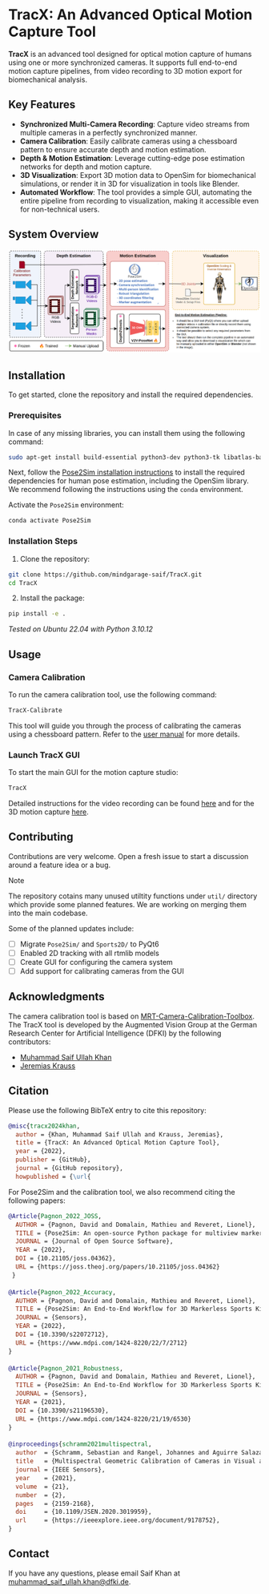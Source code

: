 # TracX: An Advanced Optical Motion Capture Tool

**TracX** is an advanced tool designed for optical motion capture of humans using one or more synchronized cameras. It supports full end-to-end motion capture pipelines, from video recording to 3D motion export for biomechanical analysis.

## Key Features

- **Synchronized Multi-Camera Recording**: Capture video streams from multiple cameras in a perfectly synchronized manner.
- **Camera Calibration**: Easily calibrate cameras using a chessboard pattern to ensure accurate depth and motion estimation.
- **Depth & Motion Estimation**: Leverage cutting-edge pose estimation networks for depth and motion capture.
- **3D Visualization**: Export 3D motion data to OpenSim for biomechanical simulations, or render it in 3D for visualization in tools like Blender.
- **Automated Workflow**: The tool provides a simple GUI, automating the entire pipeline from recording to visualization, making it accessible even for non-technical users.

## System Overview

![System Overview](./docs/system-overview.png)

## Installation

To get started, clone the repository and install the required dependencies.

### Prerequisites

In case of any missing libraries, you can install them using the following command:

```bash
sudo apt-get install build-essential python3-dev python3-tk libatlas-base-dev libfreetype6-dev
```

Next, follow the [Pose2Sim installation instructions](https://github.com/perfanalytics/pose2sim/tree/main?tab=readme-ov-file#2d-pose-estimation) to install the required dependencies for human pose estimation, including the OpenSim library. We recommend following the instructions using the `conda` environment.

Activate the `Pose2Sim` environment:

```bash
conda activate Pose2Sim
```

### Installation Steps

1. Clone the repository:

```bash
git clone https://github.com/mindgarage-saif/TracX.git
cd TracX
```

2. Install the package:

```bash
pip install -e .
```

_Tested on Ubuntu 22.04 with Python 3.10.12_

## Usage

### Camera Calibration

To run the camera calibration tool, use the following command:

```bash
TracX-Calibrate
```

This tool will guide you through the process of calibrating the cameras using a chessboard pattern. Refer to the [user manual](./docs/calibration-manual.pdf) for more details.

### Launch TracX GUI

To start the main GUI for the motion capture studio:

```bash
TracX
```

Detailed instructions for the video recording can be found [here](./docs/recording.md) and for the 3D motion capture [here](./docs/motion.md).

## Contributing

Contributions are very welcome. Open a fresh issue to start a discussion around a feature idea or a bug.

> [!NOTE]
> The repository cotains many unused utiltity functions under `util/` directory which provide  some planned features. We are working on merging them into the main codebase.

Some of the planned updates include:
- [ ] Migrate `Pose2Sim/` and `Sports2D/` to PyQt6
- [ ] Enabled 2D tracking with all rtmlib models
- [ ] Create GUI for configuring the camera system
- [ ] Add support for calibrating cameras from the GUI

## Acknowledgments

The camera calibration tool is based on [MRT-Camera-Calibration-Toolbox](https://github.com/MT-MRT/MRT-Camera-Calibration-Toolbox). The TracX tool is developed by the Augmented Vision Group at the German Research Center for Artificial Intelligence (DFKI) by the following contributors:

- [Muhammad Saif Ullah Khan](https://github.com/saifkhichi96/)
- [Jeremias Krauss](#)

## Citation

Please use the following BibTeX entry to cite this repository:

```bibtex
@misc{tracx2024khan,
  author = {Khan, Muhammad Saif Ullah and Krauss, Jeremias},
  title = {TracX: An Advanced Optical Motion Capture Tool},
  year = {2022},
  publisher = {GitHub},
  journal = {GitHub repository},
  howpublished = {\url{
```

For Pose2Sim and the calibration tool, we also recommend citing the following papers:

```bibtex
@Article{Pagnon_2022_JOSS,
  AUTHOR = {Pagnon, David and Domalain, Mathieu and Reveret, Lionel},
  TITLE = {Pose2Sim: An open-source Python package for multiview markerless kinematics},
  JOURNAL = {Journal of Open Source Software},
  YEAR = {2022},
  DOI = {10.21105/joss.04362},
  URL = {https://joss.theoj.org/papers/10.21105/joss.04362}
 }

@Article{Pagnon_2022_Accuracy,
  AUTHOR = {Pagnon, David and Domalain, Mathieu and Reveret, Lionel},
  TITLE = {Pose2Sim: An End-to-End Workflow for 3D Markerless Sports Kinematics—Part 2: Accuracy},
  JOURNAL = {Sensors},
  YEAR = {2022},
  DOI = {10.3390/s22072712},
  URL = {https://www.mdpi.com/1424-8220/22/7/2712}
}

@Article{Pagnon_2021_Robustness,
  AUTHOR = {Pagnon, David and Domalain, Mathieu and Reveret, Lionel},
  TITLE = {Pose2Sim: An End-to-End Workflow for 3D Markerless Sports Kinematics—Part 1: Robustness},
  JOURNAL = {Sensors},
  YEAR = {2021},
  DOI = {10.3390/s21196530},
  URL = {https://www.mdpi.com/1424-8220/21/19/6530}
}

@inproceedings{schramm2021multispectral,
  author  = {Schramm, Sebastian and Rangel, Johannes and Aguirre Salazar, Daniela and Schmoll, Robert and Kroll, Andreas},
  title   = {Multispectral Geometric Calibration of Cameras in Visual and Infrared Spectral Range},
  journal = {IEEE Sensors},
  year    = {2021},
  volume  = {21},
  number  = {2},
  pages   = {2159-2168},
  doi     = {10.1109/JSEN.2020.3019959},
  url     = {https://ieeexplore.ieee.org/document/9178752},
}
```

## Contact

If you have any questions, please email Saif Khan at muhammad_saif_ullah.khan@dfki.de.
